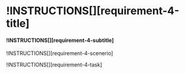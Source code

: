 # !INSTRUCTIONS[][requirement-4-title]

#### !INSTRUCTIONS[][requirement-4-subtitle]

!INSTRUCTIONS[][requirement-4-scenerio]

!INSTRUCTIONS[][requirement-4-task]